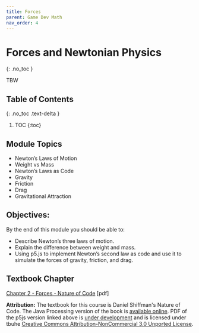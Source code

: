 ```yaml
---
title: Forces
parent: Game Dev Math
nav_order: 4
---
```


<!--prettier-ignore-start-->
# Forces and Newtonian Physics 
{: .no_toc }

TBW

## Table of Contents
{: .no_toc .text-delta }  

1. TOC
{:toc}

<!--prettier-ignore-end-->

## Module Topics

- Newton’s Laws of Motion
- Weight vs Mass
- Newton’s Laws as Code
- Gravity
- Friction
- Drag
- Gravitational Attraction

## Objectives:

By the end of this module you should be able to:

- Describe Newton’s three laws of motion.
- Explain the difference between weight and mass.
- Using p5.js to implement Newton’s second law as code and use it to simulate the forces of gravity, friction, and drag.

## Textbook Chapter

[Chapter 2 - Forces - Nature of Code](/Applied-Math-For-Games-1/assets/pdf/noc_chp2_2020_draft.pdf) [pdf]

**Attribution:** The textbook for this course is Daniel Shiffman's Nature of Code. The Java Processing version of the book is [available online](https://natureofcode.com/book/). PDF of the p5js version linked above is [under development](https://github.com/nature-of-code/noc-book-2) and is licensed under tbuhe [Creative Commons Attribution-NonCommercial 3.0 Unported License](http://creativecommons.org/licenses/by-nc/3.0/).
